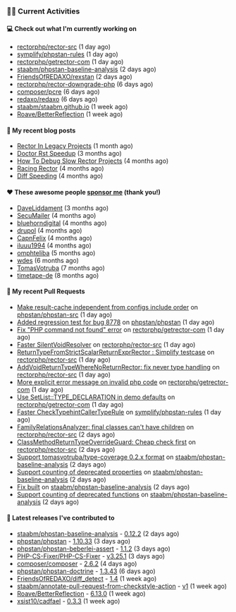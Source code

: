 ### 👨‍💻 Current Activities


#### 💻 Check out what I'm currently working on

- [rectorphp/rector-src](https://github.com/rectorphp/rector-src) (1 day ago)
- [symplify/phpstan-rules](https://github.com/symplify/phpstan-rules) (1 day ago)
- [rectorphp/getrector-com](https://github.com/rectorphp/getrector-com) (1 day ago)
- [staabm/phpstan-baseline-analysis](https://github.com/staabm/phpstan-baseline-analysis) (2 days ago)
- [FriendsOfREDAXO/rexstan](https://github.com/FriendsOfREDAXO/rexstan) (2 days ago)
- [rectorphp/rector-downgrade-php](https://github.com/rectorphp/rector-downgrade-php) (6 days ago)
- [composer/pcre](https://github.com/composer/pcre) (6 days ago)
- [redaxo/redaxo](https://github.com/redaxo/redaxo) (6 days ago)
- [staabm/staabm.github.io](https://github.com/staabm/staabm.github.io) (1 week ago)
- [Roave/BetterReflection](https://github.com/Roave/BetterReflection) (1 week ago)


#### 📜 My recent blog posts

- [Rector In Legacy Projects](https://staabm.github.io/2023/07/23/rector-in-legacy-projects.html) (1 month ago)
- [Doctor Rst Speedup](https://staabm.github.io/2023/05/18/doctor-rst-speedup.html) (3 months ago)
- [How To Debug Slow Rector Projects](https://staabm.github.io/2023/05/10/how-to-debug-slow-rector-projects.html) (4 months ago)
- [Racing Rector](https://staabm.github.io/2023/05/06/racing-rector.html) (4 months ago)
- [Diff Speeding](https://staabm.github.io/2023/05/01/diff-speeding.html) (4 months ago)


#### ❤️ These awesome people [sponsor me](https://github.com/sponsors/staabm) (thank you!)

- [DaveLiddament](https://github.com/DaveLiddament) (3 months ago)
- [SecuMailer](https://github.com/SecuMailer) (4 months ago)
- [bluehorndigital](https://github.com/bluehorndigital) (4 months ago)
- [drupol](https://github.com/drupol) (4 months ago)
- [CapnFelix](https://github.com/CapnFelix) (4 months ago)
- [iluuu1994](https://github.com/iluuu1994) (4 months ago)
- [omphteliba](https://github.com/omphteliba) (5 months ago)
- [wdes](https://github.com/wdes) (6 months ago)
- [TomasVotruba](https://github.com/TomasVotruba) (7 months ago)
- [timetape-de](https://github.com/timetape-de) (8 months ago)


#### 🔨 My recent Pull Requests

- [Make result-cache independent from configs include order](https://github.com/phpstan/phpstan-src/pull/2606) on [phpstan/phpstan-src](https://github.com/phpstan/phpstan-src) (1 day ago)
- [Added regression test for bug 8778](https://github.com/phpstan/phpstan/pull/9857) on [phpstan/phpstan](https://github.com/phpstan/phpstan) (1 day ago)
- [Fix &#34;PHP command not found&#34; error](https://github.com/rectorphp/getrector-com/pull/1639) on [rectorphp/getrector-com](https://github.com/rectorphp/getrector-com) (1 day ago)
- [Faster SilentVoidResolver](https://github.com/rectorphp/rector-src/pull/4923) on [rectorphp/rector-src](https://github.com/rectorphp/rector-src) (1 day ago)
- [ReturnTypeFromStrictScalarReturnExprRector : Simplify testcase](https://github.com/rectorphp/rector-src/pull/4921) on [rectorphp/rector-src](https://github.com/rectorphp/rector-src) (1 day ago)
- [AddVoidReturnTypeWhereNoReturnRector: fix never type handling](https://github.com/rectorphp/rector-src/pull/4918) on [rectorphp/rector-src](https://github.com/rectorphp/rector-src) (1 day ago)
- [More explicit error message on invalid php code](https://github.com/rectorphp/getrector-com/pull/1637) on [rectorphp/getrector-com](https://github.com/rectorphp/getrector-com) (1 day ago)
- [Use SetList::TYPE_DECLARATION in demo defaults](https://github.com/rectorphp/getrector-com/pull/1636) on [rectorphp/getrector-com](https://github.com/rectorphp/getrector-com) (1 day ago)
- [Faster CheckTypehintCallerTypeRule](https://github.com/symplify/phpstan-rules/pull/87) on [symplify/phpstan-rules](https://github.com/symplify/phpstan-rules) (1 day ago)
- [FamilyRelationsAnalyzer: final classes can&#39;t have children](https://github.com/rectorphp/rector-src/pull/4913) on [rectorphp/rector-src](https://github.com/rectorphp/rector-src) (2 days ago)
- [ClassMethodReturnTypeOverrideGuard: Cheap check first](https://github.com/rectorphp/rector-src/pull/4912) on [rectorphp/rector-src](https://github.com/rectorphp/rector-src) (2 days ago)
- [Support tomasvotruba/type-coverage 0.2.x format](https://github.com/staabm/phpstan-baseline-analysis/pull/135) on [staabm/phpstan-baseline-analysis](https://github.com/staabm/phpstan-baseline-analysis) (2 days ago)
- [Support counting of deprecated properties](https://github.com/staabm/phpstan-baseline-analysis/pull/134) on [staabm/phpstan-baseline-analysis](https://github.com/staabm/phpstan-baseline-analysis) (2 days ago)
- [Fix built](https://github.com/staabm/phpstan-baseline-analysis/pull/133) on [staabm/phpstan-baseline-analysis](https://github.com/staabm/phpstan-baseline-analysis) (2 days ago)
- [Support counting of deprecated functions](https://github.com/staabm/phpstan-baseline-analysis/pull/132) on [staabm/phpstan-baseline-analysis](https://github.com/staabm/phpstan-baseline-analysis) (2 days ago)


#### 🔭 Latest releases I've contributed to

- [staabm/phpstan-baseline-analysis](https://github.com/staabm/phpstan-baseline-analysis) - [0.12.2](https://github.com/staabm/phpstan-baseline-analysis/releases/tag/0.12.2) (2 days ago)
- [phpstan/phpstan](https://github.com/phpstan/phpstan) - [1.10.33](https://github.com/phpstan/phpstan/releases/tag/1.10.33) (3 days ago)
- [phpstan/phpstan-beberlei-assert](https://github.com/phpstan/phpstan-beberlei-assert) - [1.1.2](https://github.com/phpstan/phpstan-beberlei-assert/releases/tag/1.1.2) (3 days ago)
- [PHP-CS-Fixer/PHP-CS-Fixer](https://github.com/PHP-CS-Fixer/PHP-CS-Fixer) - [v3.25.1](https://github.com/PHP-CS-Fixer/PHP-CS-Fixer/releases/tag/v3.25.1) (3 days ago)
- [composer/composer](https://github.com/composer/composer) - [2.6.2](https://github.com/composer/composer/releases/tag/2.6.2) (4 days ago)
- [phpstan/phpstan-doctrine](https://github.com/phpstan/phpstan-doctrine) - [1.3.43](https://github.com/phpstan/phpstan-doctrine/releases/tag/1.3.43) (6 days ago)
- [FriendsOfREDAXO/diff_detect](https://github.com/FriendsOfREDAXO/diff_detect) - [1.4](https://github.com/FriendsOfREDAXO/diff_detect/releases/tag/1.4) (1 week ago)
- [staabm/annotate-pull-request-from-checkstyle-action](https://github.com/staabm/annotate-pull-request-from-checkstyle-action) - [v1](https://github.com/staabm/annotate-pull-request-from-checkstyle-action/releases/tag/v1) (1 week ago)
- [Roave/BetterReflection](https://github.com/Roave/BetterReflection) - [6.13.0](https://github.com/Roave/BetterReflection/releases/tag/6.13.0) (1 week ago)
- [xsist10/cadfael](https://github.com/xsist10/cadfael) - [0.3.3](https://github.com/xsist10/cadfael/releases/tag/0.3.3) (1 week ago)
